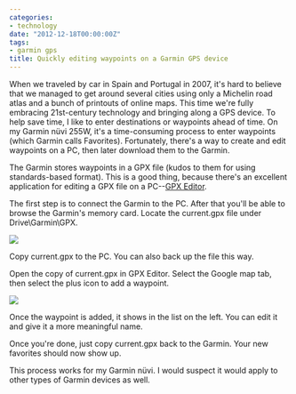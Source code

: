 ```yaml
---
categories:
- technology
date: "2012-12-18T00:00:00Z"
tags:
- garmin gps
title: Quickly editing waypoints on a Garmin GPS device
---
```

When we traveled by car in Spain and Portugal in 2007, it's hard to believe that we managed to get around several cities using only a Michelin road atlas and a bunch of printouts of online maps. This time we're fully embracing 21st-century technology and bringing along a GPS device. To help save time, I like to enter destinations or waypoints ahead of time. On my Garmin nüvi 255W, it's a time-consuming process to enter waypoints (which Garmin calls Favorites). Fortunately, there's a way to create and edit waypoints on a PC, then later download them to the Garmin.

The Garmin stores waypoints in a GPX file (kudos to them for using standards-based format). This is a good thing, because there's an excellent application for editing a GPX file on a PC--[GPX Editor](http://sourceforge.net/projects/gpxeditor).

The first step is to connect the Garmin to the PC. After that you'll be able to browse the Garmin's memory card. Locate the current.gpx file under Drive\Garmin\GPX.

<img src="http://yentran.isamonkey.org/gallery/images/garmin_folder.jpg" />

Copy current.gpx to the PC. You can also back up the file this way.

Open the copy of current.gpx in GPX Editor. Select the Google map tab, then select the plus icon to add a waypoint.

<img src="http://yentran.isamonkey.org/gallery/images/gps_editor.jpg" />

Once the waypoint is added, it shows in the list on the left. You can edit it and give it a more meaningful name.

Once you're done, just copy current.gpx back to the Garmin. Your new favorites should now show up.

This process works for my Garmin nüvi. I would suspect it would apply to other types of Garmin devices as well.
